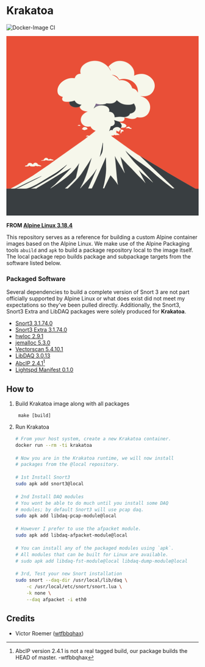 # Krakatoa
![Docker-Image CI](https://github.com/wtfbbqhax/Krakatoa/actions/workflows/docker-image.yml/badge.svg)

![Krakatoa-Image Logo](doc/silhouette-of-krakatoa-volcano-eruption.svg)

**FROM [Alpine Linux 3.18.4](https://www.alpinelinux.org/posts/Alpine-3.18.4-released.html)**

This repository serves as a reference for building a custom Alpine container images based on the Alpine Linux. We make use of the Alpine Packaging tools `abuild` and `apk` to build a package repository local to the image itself. The local package repo builds package and subpackage targets from the software listed below.

### Packaged Software
Several dependencies to build a complete version of Snort 3 are not part officially supported by Alpine Linux or what does exist did not meet my expectations so they've been pulled directly. Additionally, the Snort3, Snort3 Extra and LibDAQ packages were solely produced for **Krakatoa**.

 * [Snort3 3.1.74.0](https://github.com/snort3/snort3/releases/tag/3.1.74.0)
 * [Snort3 Extra 3.1.74.0](https://github.com/snort3/snort3_extra/releases/tag/3.1.74.0)
 * [hwloc 2.9.1](https://www-lb.open-mpi.org/software/hwloc/v2.9/)
 * [jemalloc 5.3.0](https://github.com/jemalloc/jemalloc/releases/tag/5.3.0/)
 * [Vectorscan 5.4.10.1](https://github.com/VectorCamp/vectorscan/releases/tag/vectorscan/5.4.10.1)
 * [LibDAQ 3.0.13](https://github.com/snort3/libdaq/releases/tag/v3.0.13)
 * [AbcIP 2.4.1](https://github.com/crc181/abcip)[^1]
 * [Lightspd Manifest 0.1.0](https://github.com/wtfbbqhax/lightspd-manifest)

[^1]: AbcIP version 2.4.1 is not a real tagged build, our package builds the HEAD of master. -wtfbbqhax

## How to

1. Build Krakatoa image along with all packages

        make [build]


2. Run Krakatoa
    ```sh
    # From your host system, create a new Krakatoa container.
    docker run --rm -ti krakatoa
        
    # Now you are in the Krakatoa runtime, we will now install 
    # packages from the @local repository.

    # 1st Install Snort3
    sudo apk add snort3@local
        
    # 2nd Install DAQ modules
    # You wont be able to do much until you install some DAQ
    # modules; by default Snort3 will use pcap daq.
    sudo apk add libdaq-pcap-module@local

    # However I prefer to use the afpacket module.
    sudo apk add libdaq-afpacket-module@local

    # You can install any of the packaged modules using `apk`. 
    # All modules that can be built for Linux are available.
    # sudo apk add libdaq-fst-module@local libdaq-dump-module@local

    # 3rd, Test your new Snort installation
    sudo snort --daq-dir /usr/local/lib/daq \
        -c /usr/local/etc/snort/snort.lua \
        -k none \
        --daq afpacket -i eth0 
    ```

## Credits

 * Victor Roemer ([wtfbbqhax](https://www.github.com/wtfbbqhax))
